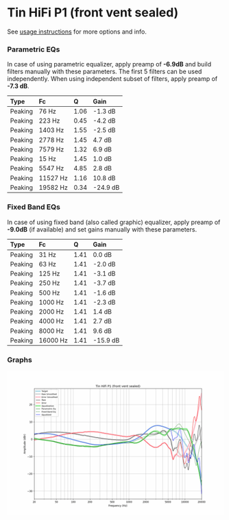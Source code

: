 # Tin HiFi P1 (front vent sealed)
See [usage instructions](https://github.com/jaakkopasanen/AutoEq#usage) for more options and info.

### Parametric EQs
In case of using parametric equalizer, apply preamp of **-6.9dB** and build filters manually
with these parameters. The first 5 filters can be used independently.
When using independent subset of filters, apply preamp of **-7.3 dB**.

| Type    | Fc       |    Q | Gain     |
|:--------|:---------|:-----|:---------|
| Peaking | 76 Hz    | 1.06 | -1.3 dB  |
| Peaking | 223 Hz   | 0.45 | -4.2 dB  |
| Peaking | 1403 Hz  | 1.55 | -2.5 dB  |
| Peaking | 2778 Hz  | 1.45 | 4.7 dB   |
| Peaking | 7579 Hz  | 1.32 | 6.9 dB   |
| Peaking | 15 Hz    | 1.45 | 1.0 dB   |
| Peaking | 5547 Hz  | 4.85 | 2.8 dB   |
| Peaking | 11527 Hz | 1.16 | 10.8 dB  |
| Peaking | 19582 Hz | 0.34 | -24.9 dB |

### Fixed Band EQs
In case of using fixed band (also called graphic) equalizer, apply preamp of **-9.0dB**
(if available) and set gains manually with these parameters.

| Type    | Fc       |    Q | Gain     |
|:--------|:---------|:-----|:---------|
| Peaking | 31 Hz    | 1.41 | 0.0 dB   |
| Peaking | 63 Hz    | 1.41 | -2.0 dB  |
| Peaking | 125 Hz   | 1.41 | -3.1 dB  |
| Peaking | 250 Hz   | 1.41 | -3.7 dB  |
| Peaking | 500 Hz   | 1.41 | -1.6 dB  |
| Peaking | 1000 Hz  | 1.41 | -2.3 dB  |
| Peaking | 2000 Hz  | 1.41 | 1.4 dB   |
| Peaking | 4000 Hz  | 1.41 | 2.7 dB   |
| Peaking | 8000 Hz  | 1.41 | 9.6 dB   |
| Peaking | 16000 Hz | 1.41 | -15.9 dB |

### Graphs
![](./Tin%20HiFi%20P1%20(front%20vent%20sealed).png)